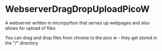 # WebserverDragDropUploadPicoW
A webserver written in micropython that serves up webpages and also allows for upload of files

You can drag and drop files from chrome to the pico w - they get stored in the "/" directory
